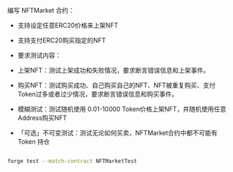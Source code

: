 
编写 NFTMarket 合约：

- 支持设定任意ERC20价格来上架NFT
- 支持支付ERC20购买指定的NFT
- 要求测试内容：

- 上架NFT：测试上架成功和失败情况，要求断言错误信息和上架事件。
- 购买NFT：测试购买成功、自己购买自己的NFT、NFT被重复购买、支付Token过多或者过少情况，要求断言错误信息和购买事件。
- 模糊测试：测试随机使用 0.01-10000 Token价格上架NFT，并随机使用任意Address购买NFT
- 「可选」不可变测试：测试无论如何买卖，NFTMarket合约中都不可能有 Token 持仓


```bash

forge test --match-contract NFTMarketTest




```

